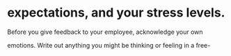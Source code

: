 # expectations, and your stress levels.

Before you give feedback to your employee, acknowledge your own

emotions. Write out anything you might be thinking or feeling in a free-
